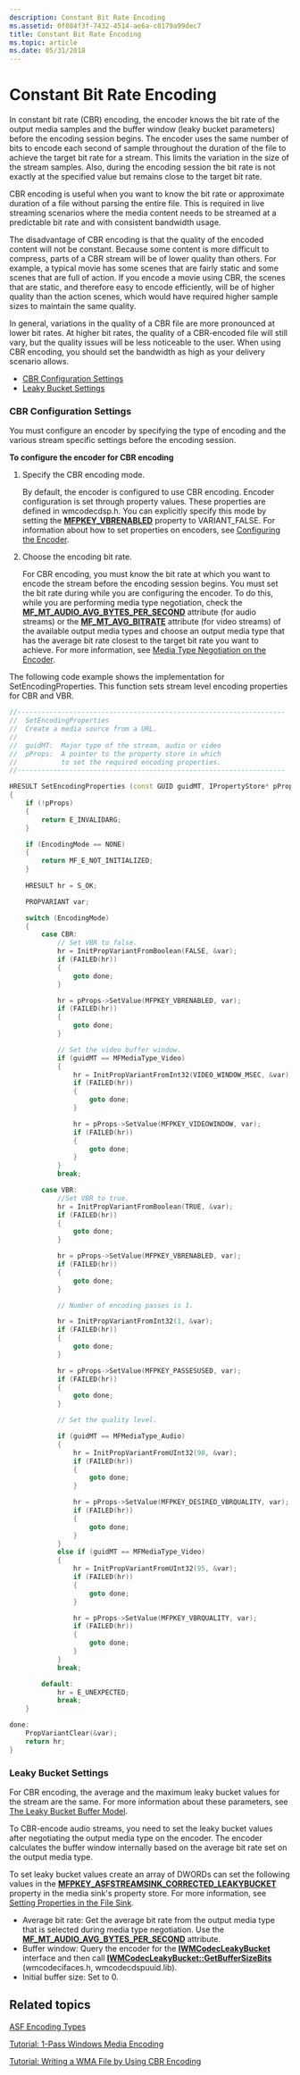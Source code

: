 ```yaml
---
description: Constant Bit Rate Encoding
ms.assetid: 0f084f3f-7432-4514-ae6a-c8179a99dec7
title: Constant Bit Rate Encoding
ms.topic: article
ms.date: 05/31/2018
---
```


# Constant Bit Rate Encoding

In constant bit rate (CBR) encoding, the encoder knows the bit rate of the output media samples and the buffer window (leaky bucket parameters) before the encoding session begins. The encoder uses the same number of bits to encode each second of sample throughout the duration of the file to achieve the target bit rate for a stream. This limits the variation in the size of the stream samples. Also, during the encoding session the bit rate is not exactly at the specified value but remains close to the target bit rate.

CBR encoding is useful when you want to know the bit rate or approximate duration of a file without parsing the entire file. This is required in live streaming scenarios where the media content needs to be streamed at a predictable bit rate and with consistent bandwidth usage.

The disadvantage of CBR encoding is that the quality of the encoded content will not be constant. Because some content is more difficult to compress, parts of a CBR stream will be of lower quality than others. For example, a typical movie has some scenes that are fairly static and some scenes that are full of action. If you encode a movie using CBR, the scenes that are static, and therefore easy to encode efficiently, will be of higher quality than the action scenes, which would have required higher sample sizes to maintain the same quality.

In general, variations in the quality of a CBR file are more pronounced at lower bit rates. At higher bit rates, the quality of a CBR-encoded file will still vary, but the quality issues will be less noticeable to the user. When using CBR encoding, you should set the bandwidth as high as your delivery scenario allows.

-   [CBR Configuration Settings](#cbr-configuration-settings)
-   [Leaky Bucket Settings](#leaky-bucket-settings)

### CBR Configuration Settings

You must configure an encoder by specifying the type of encoding and the various stream specific settings before the encoding session.

**To configure the encoder for CBR encoding**

1.  Specify the CBR encoding mode.

    By default, the encoder is configured to use CBR encoding. Encoder configuration is set through property values. These properties are defined in wmcodecdsp.h. You can explicitly specify this mode by setting the [**MFPKEY\_VBRENABLED**](mfpkey-vbrenabledproperty.md) property to VARIANT\_FALSE. For information about how to set properties on encoders, see [Configuring the Encoder](configuring-the-encoder.md).

2.  Choose the encoding bit rate.

    For CBR encoding, you must know the bit rate at which you want to encode the stream before the encoding session begins. You must set the bit rate during while you are configuring the encoder. To do this, while you are performing media type negotiation, check the [**MF\_MT\_AUDIO\_AVG\_BYTES\_PER\_SECOND**](mf-mt-audio-avg-bytes-per-second-attribute.md) attribute (for audio streams) or the [**MF\_MT\_AVG\_BITRATE**](mf-mt-avg-bitrate-attribute.md) attribute (for video streams) of the available output media types and choose an output media type that has the average bit rate closest to the target bit rate you want to achieve. For more information, see [Media Type Negotiation on the Encoder](media-type-negotiation-on-the-encoder.md).

The following code example shows the implementation for SetEncodingProperties. This function sets stream level encoding properties for CBR and VBR.


```C++
//-------------------------------------------------------------------
//  SetEncodingProperties
//  Create a media source from a URL.
//
//  guidMT:  Major type of the stream, audio or video
//  pProps:  A pointer to the property store in which 
//           to set the required encoding properties.
//-------------------------------------------------------------------

HRESULT SetEncodingProperties (const GUID guidMT, IPropertyStore* pProps)
{
    if (!pProps)
    {
        return E_INVALIDARG;
    }

    if (EncodingMode == NONE)
    {
        return MF_E_NOT_INITIALIZED;
    }
   
    HRESULT hr = S_OK;

    PROPVARIANT var;

    switch (EncodingMode)
    {
        case CBR:
            // Set VBR to false.
            hr = InitPropVariantFromBoolean(FALSE, &var);
            if (FAILED(hr))
            {
                goto done;
            }

            hr = pProps->SetValue(MFPKEY_VBRENABLED, var);
            if (FAILED(hr))
            {
                goto done;
            }

            // Set the video buffer window.
            if (guidMT == MFMediaType_Video)
            {
                hr = InitPropVariantFromInt32(VIDEO_WINDOW_MSEC, &var);
                if (FAILED(hr))
                {
                    goto done;
                }

                hr = pProps->SetValue(MFPKEY_VIDEOWINDOW, var);    
                if (FAILED(hr))
                {
                    goto done;
                }
            }
            break;

        case VBR:
            //Set VBR to true.
            hr = InitPropVariantFromBoolean(TRUE, &var);
            if (FAILED(hr))
            {
                goto done;
            }

            hr = pProps->SetValue(MFPKEY_VBRENABLED, var);
            if (FAILED(hr))
            {
                goto done;
            }

            // Number of encoding passes is 1.

            hr = InitPropVariantFromInt32(1, &var);
            if (FAILED(hr))
            {
                goto done;
            }

            hr = pProps->SetValue(MFPKEY_PASSESUSED, var);
            if (FAILED(hr))
            {
                goto done;
            }

            // Set the quality level.

            if (guidMT == MFMediaType_Audio)
            {
                hr = InitPropVariantFromUInt32(98, &var);
                if (FAILED(hr))
                {
                    goto done;
                }

                hr = pProps->SetValue(MFPKEY_DESIRED_VBRQUALITY, var);    
                if (FAILED(hr))
                {
                    goto done;
                }
            }
            else if (guidMT == MFMediaType_Video)
            {
                hr = InitPropVariantFromUInt32(95, &var);
                if (FAILED(hr))
                {
                    goto done;
                }

                hr = pProps->SetValue(MFPKEY_VBRQUALITY, var);    
                if (FAILED(hr))
                {
                    goto done;
                }
            }
            break;

        default:
            hr = E_UNEXPECTED;
            break;
    }    

done:
    PropVariantClear(&var);
    return hr;
}
```



### Leaky Bucket Settings

For CBR encoding, the average and the maximum leaky bucket values for the stream are the same. For more information about these parameters, see [The Leaky Bucket Buffer Model](the-leaky-bucket-buffer-model.md).

To CBR-encode audio streams, you need to set the leaky bucket values after negotiating the output media type on the encoder. The encoder calculates the buffer window internally based on the average bit rate set on the output media type.

To set leaky bucket values create an array of DWORDs can set the following values in the [**MFPKEY\_ASFSTREAMSINK\_CORRECTED\_LEAKYBUCKET**](mfpkey-asfstreamsink-corrected-leakybucket-property.md) property in the media sink's property store. For more information, see [Setting Properties in the File Sink](setting-properties-in-the-file-sink.md).

-   Average bit rate: Get the average bit rate from the output media type that is selected during media type negotiation. Use the [**MF\_MT\_AUDIO\_AVG\_BYTES\_PER\_SECOND**](mf-mt-audio-avg-bytes-per-second-attribute.md) attribute.
-   Buffer window: Query the encoder for the [**IWMCodecLeakyBucket**](/windows/desktop/api/wmcodecdsp/nn-wmcodecdsp-iwmcodecleakybucket) interface and then call [**IWMCodecLeakyBucket::GetBufferSizeBits**](../wmformat/iwmcodecleakybucket-getbuffersizebits.md) (wmcodecifaces.h, wmcodecdspuuid.lib).
-   Initial buffer size: Set to 0.

## Related topics

<dl> <dt>

[ASF Encoding Types](asf-encoding-types.md)
</dt> <dt>

[Tutorial: 1-Pass Windows Media Encoding](tutorial--1-pass-windows-media-encoding.md)
</dt> <dt>

[Tutorial: Writing a WMA File by Using CBR Encoding](tutorial--writing-a-wma-file-by-using-cbr-encoding.md)
</dt> </dl>

 

 
